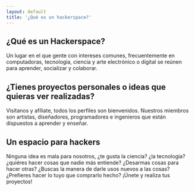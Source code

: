 ```yaml
---
layout: default
title: '¿Qué es un hackerspace?'
---
```

## ¿Qué es un Hackerspace?

Un lugar en el que gente con intereses comunes, frecuentemente en
computadoras, tecnología, ciencia y arte electrónico o digital se
reúnen para aprender, socializar y colaborar.

## ¿Tienes proyectos personales o ideas que quieras ver realizadas?

Visítanos y afíliate, todos los perfiles son bienvenidos. Nuestros 
miembros son artistas, diseñadores, programadores e ingenieros que
están dispuestos a aprender y enseñar.

## Un espacio para __hackers__

Ninguna idea es mala para nosotros, ¿te gusta la ciencia? ¿la tecnología? 
¿quiéres hacer cosas que nadie más entiende?
¿Desarmas cosas para hacer otras? 
¿Buscas la manera de darle usos nuevos a las cosas? 
¿Prefieres hacer lo tuyo que comprarlo hecho?
¡Únete y realiza tus proyectos!
